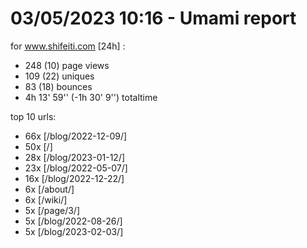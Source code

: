 # 03/05/2023 10:16 - Umami report
for www.shifeiti.com [24h] :

 - 248 (10) page views
 - 109 (22) uniques
 - 83 (18) bounces
 - 4h 13' 59'' (-1h 30' 9'') totaltime


top 10 urls:
 - 66x [/blog/2022-12-09/]
 - 50x [/]
 - 28x [/blog/2023-01-12/]
 - 23x [/blog/2022-05-07/]
 - 16x [/blog/2022-12-22/]
 - 6x [/about/]
 - 6x [/wiki/]
 - 5x [/page/3/]
 - 5x [/blog/2022-08-26/]
 - 5x [/blog/2023-02-03/]


